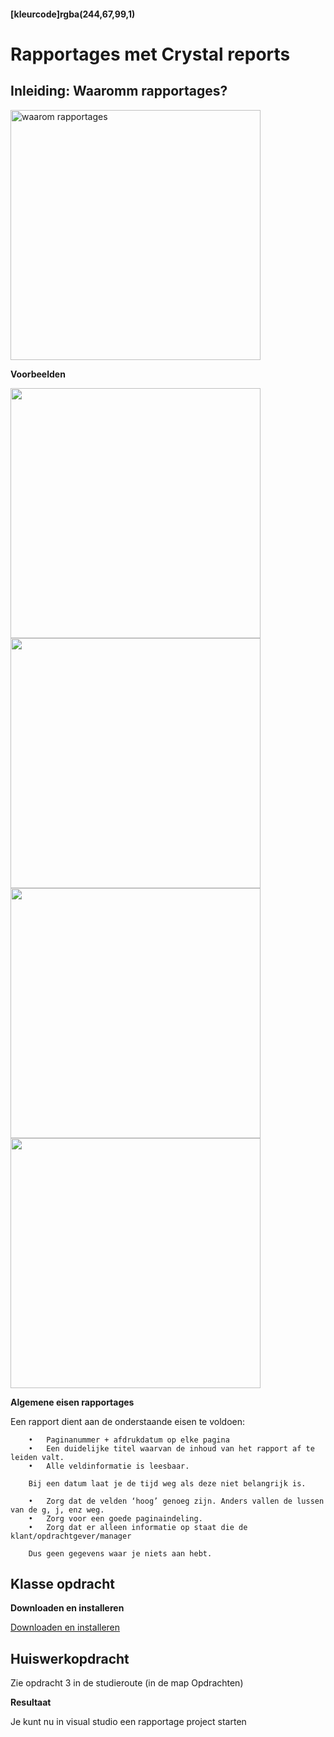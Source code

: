 #### [kleurcode]rgba(244,67,99,1)

# Rapportages met Crystal reports

## Inleiding: Waaromm rapportages?

<img width="400" src="https://elo.kw1c.nl/CMS/Studie/811%20ICT-Academie/811%20VakkenInhoud/%5BB.26%20SQL%5D%20SQL%20%20Databases/Productie/04.%20Aanvullend/waaromRapportages.png" alt="waarom rapportages">

__Voorbeelden__

<img src="https://elo.kw1c.nl/CMS/Studie/811%20ICT-Academie/811%20VakkenInhoud/%5BB.26%20SQL%5D%20SQL%20%20Databases/Productie/04.%20Aanvullend/Afbeelding2-1.png" width="400" />

<img src="https://elo.kw1c.nl/CMS/Studie/811%20ICT-Academie/811%20VakkenInhoud/%5BB.26%20SQL%5D%20SQL%20%20Databases/Productie/04.%20Aanvullend/ExpensesReport.jpg"  width="400" />

<img src="https://elo.kw1c.nl/CMS/Studie/811%20ICT-Academie/811%20VakkenInhoud/%5BB.26%20SQL%5D%20SQL%20%20Databases/Productie/04.%20Aanvullend/Rapportage-Kosten-per-categorie-per-periode.png"  width="400"/>

<img src="https://elo.kw1c.nl/CMS/Studie/811%20ICT-Academie/811%20VakkenInhoud/%5BB.26%20SQL%5D%20SQL%20%20Databases/Productie/04.%20Aanvullend/rapportages-inkomsten-per-contact.png" width="400"/>

__Algemene eisen rapportages__

Een rapport dient aan de onderstaande eisen te voldoen:

        •	Paginanummer + afdrukdatum op elke pagina
        •	Een duidelijke titel waarvan de inhoud van het rapport af te leiden valt.
        •	Alle veldinformatie is leesbaar.

        Bij een datum laat je de tijd weg als deze niet belangrijk is.

        •	Zorg dat de velden ‘hoog’ genoeg zijn. Anders vallen de lussen van de g, j, enz weg.
        •	Zorg voor een goede paginaindeling.
        •	Zorg dat er alleen informatie op staat die de klant/opdrachtgever/manager

        Dus geen gegevens waar je niets aan hebt.

## Klasse opdracht

__Downloaden en installeren__ 

<a href="https://www.tektutorialshub.com/crystal-reports/download-crystal-reports-for-visual-studio-2019/#download-crystal-reports-for-visual-studio-2019">Downloaden en installeren</a>

## Huiswerkopdracht

Zie opdracht 3 in de studieroute (in de map Opdrachten)

__Resultaat__

Je kunt nu in visual studio een rapportage project starten